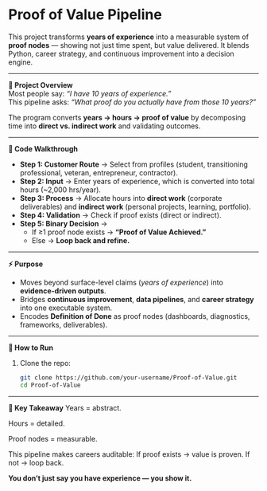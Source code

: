 # Proof of Value Pipeline

This project transforms **years of experience** into a measurable system of **proof nodes** — showing not just time spent, but value delivered. It blends Python, career strategy, and continuous improvement into a decision engine.

---

**📌 Project Overview**  
Most people say: *“I have 10 years of experience.”*  
This pipeline asks: *“What proof do you actually have from those 10 years?”*  

The program converts **years → hours → proof of value** by decomposing time into **direct vs. indirect work** and validating outcomes.  

---

**📝 Code Walkthrough**  
- **Step 1: Customer Route** → Select from profiles (student, transitioning professional, veteran, entrepreneur, contractor).  
- **Step 2: Input** → Enter years of experience, which is converted into total hours (~2,000 hrs/year).  
- **Step 3: Process** → Allocate hours into **direct work** (corporate deliverables) and **indirect work** (personal projects, learning, portfolio).  
- **Step 4: Validation** → Check if proof exists (direct or indirect).  
- **Step 5: Binary Decision** →  
  - If ≥1 proof node exists → **“Proof of Value Achieved.”**  
  - Else → **Loop back and refine.**  

---

**⚡ Purpose**  
- Moves beyond surface-level claims (*years of experience*) into **evidence-driven outputs**.  
- Bridges **continuous improvement**, **data pipelines**, and **career strategy** into one executable system.  
- Encodes **Definition of Done** as proof nodes (dashboards, diagnostics, frameworks, deliverables).  

---

**🚀 How to Run**  
1. Clone the repo:  
   ```bash
   git clone https://github.com/your-username/Proof-of-Value.git
   cd Proof-of-Value

---
**🎯 Key Takeaway**
Years = abstract.

Hours = detailed.

Proof nodes = measurable.

This pipeline makes careers auditable: If proof exists → value is proven. If not → loop back.

**You don’t just say you have experience — you show it.**
